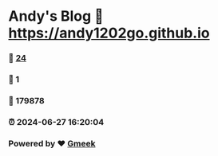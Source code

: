 # Andy's Blog :link: https://andy1202go.github.io 
### :page_facing_up: [24](https://andy1202go.github.io/tag.html) 
### :speech_balloon: 1 
### :hibiscus: 179878 
### :alarm_clock: 2024-06-27 16:20:04 
### Powered by :heart: [Gmeek](https://github.com/Meekdai/Gmeek)
